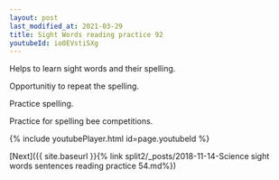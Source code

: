 ```yaml
---
layout: post
last_modified_at: 2021-03-29
title: Sight Words reading practice 92
youtubeId: io0EVstiSXg
---
```

 
 
Helps to learn sight words and their spelling.

Opportunitiy to repeat the spelling. 

Practice spelling. 
 
Practice for spelling bee competitions. 
 
{% include youtubePlayer.html id=page.youtubeId %}
 
 

[Next]({{ site.baseurl }}{% link  split2/_posts/2018-11-14-Science sight words sentences reading practice 54.md%})
 
